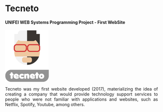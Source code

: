 # Tecneto

#### UNIFEI WEB Systems Programming Project - First WebSite

<img align="center" src="./img/logocabec.png">

<p align="justify" style="text-align: justify;">
Tecneto was my first website developed (2017), materializing the idea of creating a company that would provide technology support services to people who were not familiar with applications and websites, such as Netflix, Spotify, Youtube, among others.
</p>
